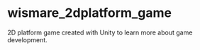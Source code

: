 # wismare_2dplatform_game
2D platform game created with Unity to learn more about game development.
